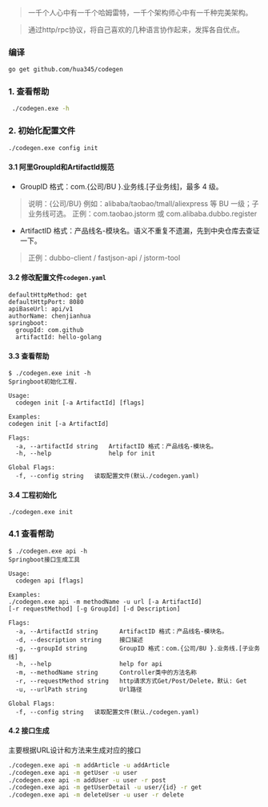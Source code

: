 > 一千个人心中有一千个哈姆雷特，一千个架构师心中有一千种完美架构。

> 通过http/rpc协议，将自己喜欢的几种语言协作起来，发挥各自优点。
### 编译
```bash
go get github.com/hua345/codegen
```
### 1. 查看帮助
```bash
 ./codegen.exe -h
```
### 2. 初始化配置文件
```bash
./codegen.exe config init
```
#### 3.1 阿里GroupId和ArtifactId规范
- GroupID 格式：com.{公司/BU }.业务线.[子业务线]，最多 4 级。
> 说明：{公司/BU} 例如：alibaba/taobao/tmall/aliexpress 等 BU 一级；子业务线可选。
正例：com.taobao.jstorm 或 com.alibaba.dubbo.register
- ArtifactID 格式：产品线名-模块名。语义不重复不遗漏，先到中央仓库去查证一下。
> 正例：dubbo-client / fastjson-api / jstorm-tool

#### 3.2 修改配置文件`codegen.yaml`
```
defaultHttpMethod: get
defaultHttpPort: 8080
apiBaseUrl: api/v1
authorName: chenjianhua
springboot:
  groupId: com.github
  artifactId: hello-golang
```
#### 3.3 查看帮助
```
$ ./codegen.exe init -h
Springboot初始化工程.

Usage:
  codegen init [-a ArtifactId] [flags]

Examples:
codegen init [-a ArtifactId]

Flags:
  -a, --artifactId string   ArtifactID 格式：产品线名-模块名。
  -h, --help                help for init

Global Flags:
  -f, --config string   读取配置文件(默认./codegen.yaml)
```
#### 3.4 工程初始化
```
./codegen.exe init
```
### 4.1 查看帮助
```
$ ./codegen.exe api -h
Springboot接口生成工具

Usage:
  codegen api [flags]

Examples:
./codegen.exe api -m methodName -u url [-a ArtifactId]
[-r requestMethod] [-g GroupId] [-d Description]

Flags:
  -a, --ArtifactId string      ArtifactID 格式：产品线名-模块名。
  -d, --description string     接口描述
  -g, --groupId string         GroupID 格式：com.{公司/BU }.业务线.[子业务线]
  -h, --help                   help for api
  -m, --methodName string      Controller类中的方法名称
  -r, --requestMethod string   http请求方式Get/Post/Delete，默认: Get
  -u, --urlPath string         Url路径

Global Flags:
  -f, --config string   读取配置文件(默认./codegen.yaml)
```
#### 4.2 接口生成
主要根据URL设计和方法来生成对应的接口
```bash
./codegen.exe api -m addArticle -u addArticle
./codegen.exe api -m getUser -u user
./codegen.exe api -m addUser -u user -r post
./codegen.exe api -m getUserDetail -u user/{id} -r get
./codegen.exe api -m deleteUser -u user -r delete
```
